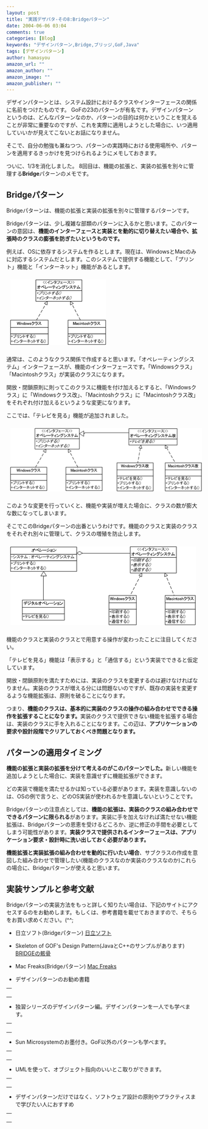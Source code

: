 ```yaml
---
layout: post
title: "実践デザパタ-その8:Bridgeパターン"
date: 2004-06-06 03:04
comments: true
categories: [Blog]
keywords: "デザインパターン,Bridge,ブリッジ,GoF,Java"
tags: [デザインパターン]
author: hamasyou
amazon_url: ""
amazon_author: ""
amazon_image: ""
amazon_publisher: ""
---
```


デザインパターンとは、システム設計におけるクラスやインターフェースの関係に名前をつけたものです。
GoFの23のパターンが有名です。デザインパターンというのは、どんなパターンなのか、パターンの目的は何かということを覚えることが非常に重要なのですが、これを実際に適用しようとした場合に、いつ適用していいかが見えてこないとお話になりません。

そこで、自分の勉強も兼ねつつ、パターンの実践時における使用場所や、パターンを適用するきっかけを見つけられるようにメモしておきます。

ついに、1/3を消化しました。
8回目は、機能の拡張と、実装の拡張を別々に管理する<b>Bridge</b>パターンのメモです。


<!-- more -->

<h2>Bridgeパターン</h2>

<p class="option">Bridgeパターンは、機能の拡張と実装の拡張を別々に管理するパターンです。</p>

Bridgeパターンは、少し複雑な部類のパターンに入るかと思います。このパターンの意図は、<b>機能のインターフェースと実装とを動的に切り替えたい場合や、拡張時のクラスの膨張を防ぎたいというものです。</b>

例えば、OSに依存するシステムを作るとします。現在は、WindowsとMacのみに対応するシステムだとします。このシステムで提供する機能として、「プリント」機能と「インターネット」機能があるとします。

<img src="/images/bridge/bridge1.gif"   style="margin:10px" alt="クラス図1" />

通常は、このようなクラス関係で作成すると思います。「オペレーティングシステム」インターフェースが、機能のインターフェースです。「Windowsクラス」「Macintoshクラス」が実装のクラスになります。

開放・閉鎖原則に則ってこのクラスに機能を付け加えるとすると、「Windowsクラス」に「Windowsクラス改」、「Macintoshクラス」に「Macintoshクラス改」をそれぞれ付け加えるというような変更になります。

ここでは、「テレビを見る」機能が追加されました。

<img src="/images/bridge/bridge2.gif"   style="margin:10px"  alt="クラス図2" />

このような変更を行っていくと、機能や実装が増えた場合に、クラスの数が膨大な数になってしまいます。

そこでこのBridgeパターンの出番というわけです。機能のクラスと実装のクラスをそれぞれ別々に管理して、クラスの増殖を防止します。

<img src="/images/bridge/bridge3.gif"   style="margin:10px"  alt="クラス図3" />

機能のクラスと実装のクラスとで用意する操作が変わったことに注目してください。

「テレビを見る」機能は「表示する」と「通信する」という実装でできると仮定しています。

開放・閉鎖原則を満たすためには、実装のクラスを変更するのは避けなければなりません。実装のクラスが増える分には問題ないのですが、既存の実装を変更するような機能拡張は、原則を破ることになります。

つまり、<b>機能のクラスは、基本的に実装のクラスの操作の組み合わせでできる操作を拡張することになります。</b>実装のクラスで提供できない機能を拡張する場合は、実装のクラスに手を入れることになります。この辺は、<b>アプリケーションの要求や設計段階でクリアしておくべき問題となります。</b>

<h2>パターンの適用タイミング</h2>

<b>機能の拡張と実装の拡張を分けて考えるのがこのパターンでした。</b>新しい機能を追加しようとした場合に、実装を意識せずに機能拡張ができます。

どの実装で機能を満たせるかは知っている必要があります。実装を意識しないのは、OSの例で言うと、どのOS実装が使われるかを意識しないということです。

Bridgeパターンの注意点としては、<strong>機能の拡張は、実装のクラスの組み合わせでできるパターンに限られる</strong>があります。実装に手を加えなければ満たせない機能拡張は、Bridgeパターンの恩恵を受けるどころか、逆に修正の手間を必要としてしまう可能性があります。<b>実装クラスで提供されるインターフェースは、アプリケーション要求・設計時に洗い出しておく必要があります。</b>

<strong>機能拡張と実装拡張の組み合わせを動的に行いたい場合</strong>、</strong>サブクラスの作成を意図した組み合わせで管理したい(機能のクラスなのか実装のクラスなのか)</strong>これらの場合に、Bridgeパターンが使えると思います。

<h2>実装サンプルと参考文献</h2>

Bridgeパターンの実装方法をもっと詳しく知りたい場合は、下記のサイトにアクセスするのをお勧めします。もしくは、参考書籍を載せておきますので、そちらをお買い求めください。(^^;

+ 日立ソフト(Bridgeパターン)
<a href="http://www.dmz.hitachi-sk.co.jp/Java/Tech/pattern/gof/bridge.html" rel="external nofollow">日立ソフト</a>

+ Skeleton of GOF's Design Pattern(JavaとC++のサンプルがあります)
<a href="http://www002.upp.so-net.ne.jp/ys_oota/mdp/Bridge/index.htm" rel="external nofollow">BRIDGEの骸骨</a>

+ Mac Freaks(Bridgeパターン)
<a href="http://members.jcom.home.ne.jp/j-klein/java/dp-bridge.html" rel="external nofollow">Mac Freaks</a>

+ デザインパターンのお勧め書籍
<div class="rakuten"><table border="0" cellpadding="5" width="400"><tr><td valign="top"><a href="http://www.amazon.co.jp/exec/obidos/ASIN/4797327030/sorehabooks-22/" rel="external nofollow"></a><br /></td></tr></table>
</div>

+ 独習シリーズのデザインパターン編。デザインパターンを一人でも学べます。
<div class="rakuten"><table border="0" cellpadding="5" width="400"><tr><td valign="top"><a href="http://www.amazon.co.jp/exec/obidos/ASIN/4798104450/sorehabooks-22/" rel="external nofollow"></a><br /></td></tr></table>
</div>

+ Sun Microsystemのお墨付き。GoF以外のパターンも学べます。
<div class="rakuten"><table border="0" cellpadding="5" width="400"><tr><td valign="top"><a href="http://www.amazon.co.jp/exec/obidos/ASIN/4756141552/sorehabooks-22/" rel="external nofollow"></a><br /></td></tr></table>
</div>

+ UMLを使って、オブジェクト指向のいいとこ取りができます。
<div class="rakuten"><table border="0" cellpadding="5" width="400"><tr><td valign="top"><a href="http://www.amazon.co.jp/exec/obidos/ASIN/4774116882/sorehabooks-22/" rel="external nofollow"></a><br /></td></tr></table>
</div>

+ デザインパターンだけではなく、ソフトウェア設計の原則やプラクティスまで学びたい人におすすめ
<div class="rakuten"><table border="0" cellpadding="5" width="400"><tr><td valign="top"><a href="http://www.amazon.co.jp/exec/obidos/ASIN/4797323361/sorehabooks-22/" rel="external nofollow"></a><br /></td></tr></table>
</div>




